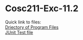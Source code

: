 # Cosc211-Exc-11.2
Quick link to files:
<br>
[Driectory of Program Files](Excercise-11.2/src/pkg/)
<br>
[JUnit Test file](Excercise-11.2/test/pkg/junitTest.java)
